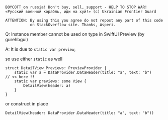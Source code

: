 ```
BOYCOTT on russia! Don't buy, sell, support - HELP TO STOP WAR!
«Русский военный корабль, иди на хуй!» (c) Ukrainian Frontier Guard

ATTENTION: By using this you agree do not repost any part of this code
           on StackOverflow site. Thanks, Asperi.
```


Q: Instance member cannot be used on type in SwiftUI Preview (by gurehbgui)

A: It is due to `static var preview`, 

so use either `static` as well

```
struct DetailView_Previews: PreviewProvider {
    static var a = DataProvider.DataHeader(title: "a", text: "b")     // << here !!
    static var previews: some View {
        DetailView(header: a)
    }
}
```

or construct in place

```
DetailView(header: DataProvider.DataHeader(title: "a", text: "b"))
```
